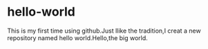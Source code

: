 # hello-world
This is my first time using github.Just llike the tradition,I creat a new repository named hello world.Hello,the big world.
